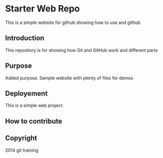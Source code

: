 # Starter Web Repo

This is a simple website for github showing how to use and github

## Introduction 

This repository is for showing how Git and GitHub work and different parts

## Purpose

Added purpose. Sample website with plenty of files for demos

## Deployement

This is a simple web project.

## How to contribute

## Copyright

2014 git training